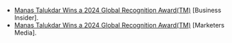 - [Manas Talukdar Wins a 2024 Global Recognition Award(TM)](https://markets.businessinsider.com/news/stocks/manas-talukdar-wins-a-2024-global-recognition-award-tm-1033328826) [Business Insider].
- [Manas Talukdar Wins a 2024 Global Recognition Award(TM)](https://news.marketersmedia.com/manas-talukdar-wins-a-2024-global-recognition-awardtm/89128987) [Marketers Media].
